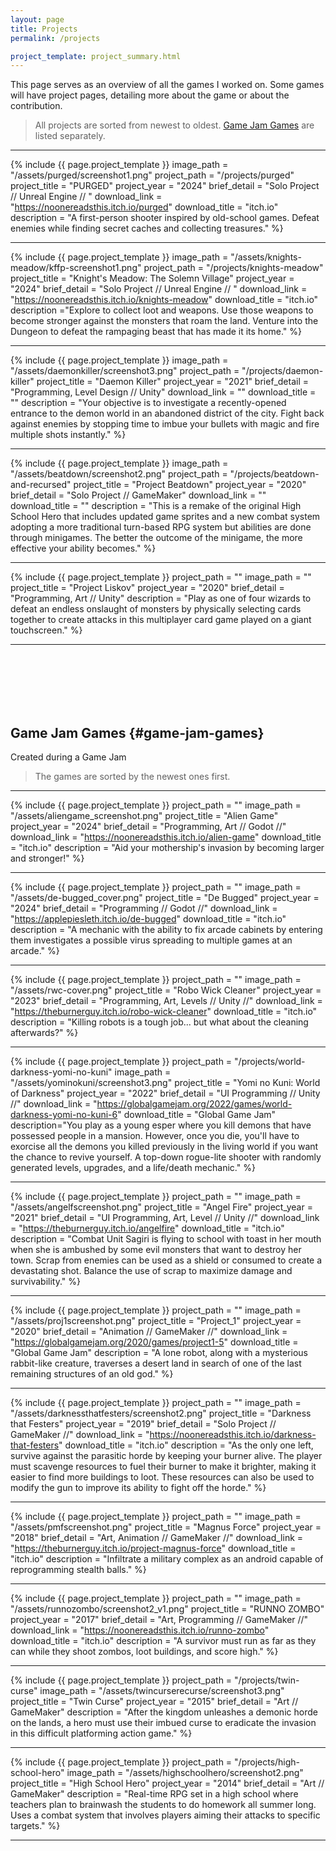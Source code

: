 ```yaml
---
layout: page
title: Projects
permalink: /projects

project_template: project_summary.html
---
```


<!--- 
In the future, this page will use a grid layout to show more games at once.

Tips:
- use target="_blank" to open links to new tabs/windows 
--->

This page serves as an overview of all the games I worked on. Some games will have project pages, detailing more about the game or about the contribution.

> All projects are sorted from newest to oldest.
> [Game Jam Games](#game-jam-games) are listed separately.

---

{% include {{ page.project_template }}
image_path		= "/assets/purged/screenshot1.png" 
project_path	= "/projects/purged"
project_title	= "PURGED"
project_year	= "2024"
brief_detail	= "Solo Project // Unreal Engine // "
download_link	= "https://noonereadsthis.itch.io/purged"
download_title	= "itch.io"
description		= "A first-person shooter inspired by old-school games. Defeat enemies while finding secret caches and collecting treasures." 
%}

---

{% include {{ page.project_template }}
image_path		= "/assets/knights-meadow/kffp-screenshot1.png" 
project_path	= "/projects/knights-meadow"
project_title	= "Knight's Meadow: The Solemn Village"
project_year	= "2024"
brief_detail	= "Solo Project // Unreal Engine // "
download_link	= "https://noonereadsthis.itch.io/knights-meadow"
download_title	= "itch.io"
description		="Explore to collect loot and weapons. Use those weapons to become stronger against the monsters that roam the land. Venture into the Dungeon to defeat the rampaging beast that has made it its home." 
%}

---

{% include {{ page.project_template }}
image_path		= "/assets/daemonkiller/screenshot3.png" 
project_path	= "/projects/daemon-killer"
project_title	= "Daemon Killer"
project_year	= "2021"
brief_detail	= "Programming, Level Design // Unity"
download_link	= ""
download_title	= ""
description		= "Your objective is to investigate a recently-opened entrance to the demon world in an abandoned district of the city. Fight back against enemies by stopping time to imbue your bullets with magic and fire multiple shots instantly." 
%}

---

{% include {{ page.project_template }}
image_path		= "/assets/beatdown/screenshot2.png" 
project_path	= "/projects/beatdown-and-recursed"
project_title	= "Project Beatdown"
project_year	= "2020"
brief_detail	= "Solo Project // GameMaker"
download_link	= ""
download_title	= ""
description		= "This is a remake of the original High School Hero that includes updated game sprites and a new combat system adopting a more traditional turn-based RPG system but abilities are done through minigames. The better the outcome of the minigame, the more effective your ability becomes."
%}

---

{% include {{ page.project_template }}
project_path	= ""
image_path		= ""
project_title	= "Project Liskov"
project_year	= "2020"
brief_detail	= "Programming, Art // Unity"
description		= "Play as one of four wizards to defeat an endless onslaught of monsters by physically selecting cards together to create attacks in this multiplayer card game played on a giant touchscreen."
%}

---

<br><br><br><br><br>

Game Jam Games {#game-jam-games}
-----
Created during a Game Jam

> The games are sorted by the newest ones first.

---

{% include {{ page.project_template }}
project_path	= ""
image_path		= "/assets/aliengame_screenshot.png"
project_title	= "Alien Game"
project_year	= "2024"
brief_detail	= "Programming, Art // Godot //"
download_link	= "https://noonereadsthis.itch.io/alien-game"
download_title	= "itch.io"
description		= "Aid your mothership's invasion by becoming larger and stronger!"
%}

---

{% include {{ page.project_template }}
project_path	= ""
image_path		= "/assets/de-bugged_cover.png"
project_title	= "De Bugged"
project_year	= "2024"
brief_detail	= "Programming // Godot //"
download_link	= "https://applepiesleth.itch.io/de-bugged"
download_title	= "itch.io"
description		= "A mechanic with the ability to fix arcade cabinets by entering them investigates a possible virus spreading to multiple games at an arcade."
%}

---

{% include {{ page.project_template }}
project_path	= ""
image_path		= "/assets/rwc-cover.png"
project_title	= "Robo Wick Cleaner"
project_year	= "2023"
brief_detail	= "Programming, Art, Levels // Unity //"
download_link	= "https://theburnerguy.itch.io/robo-wick-cleaner"
download_title	= "itch.io"
description		= "Killing robots is a tough job... but what about the cleaning afterwards?"
%}

---

{% include {{ page.project_template }}
project_path	= "/projects/world-darkness-yomi-no-kuni"
image_path		= "/assets/yominokuni/screenshot3.png"
project_title	= "Yomi no Kuni: World of Darkness"
project_year	= "2022"
brief_detail	= "UI Programming // Unity //"
download_link	= "https://globalgamejam.org/2022/games/world-darkness-yomi-no-kuni-6"
download_title	= "Global Game Jam"
description="You play as a young esper where you kill demons that have possessed people in a mansion. However, once you die, you'll have to exorcise all the demons you killed previously in the living world if you want the chance to revive yourself. A top-down rogue-lite shooter with randomly generated levels, upgrades, and a life/death mechanic."
%}

---

{% include {{ page.project_template }}
project_path	= ""
image_path		= "/assets/angelfscreenshot.png"
project_title	= "Angel Fire"
project_year	= "2021"
brief_detail	= "UI Programming, Art, Level // Unity //"
download_link	= "https://theburnerguy.itch.io/angelfire"
download_title	= "itch.io"
description		= "Combat Unit Sagiri is flying to school with toast in her mouth when she is ambushed by some evil monsters that want to destroy her town. Scrap from enemies can be used as a shield or consumed to create a devastating shot. Balance the use of scrap to maximize damage and survivability."
%}

---

{% include {{ page.project_template }}
project_path	= ""
image_path		= "/assets/proj1screenshot.png"
project_title	= "Project_1"
project_year	= "2020"
brief_detail	= "Animation // GameMaker //"
download_link	= "https://globalgamejam.org/2020/games/project1-5"
download_title	= "Global Game Jam"
description		= "A lone robot, along with a mysterious rabbit-like creature, traverses a desert land in search of one of the last remaining structures of an old god."
%}

---

{% include {{ page.project_template }}
project_path	= ""
image_path		= "/assets/darknessthatfesters/screenshot2.png"
project_title	= "Darkness that Festers"
project_year	= "2019"
brief_detail	= "Solo Project // GameMaker //"
download_link	= "https://noonereadsthis.itch.io/darkness-that-festers"
download_title	= "itch.io"
description		= "As the only one left, survive against the parasitic horde by keeping your burner alive. The player must scavenge resources to fuel their burner to make it brighter, making it easier to find more buildings to loot. These resources can also be used to modify the gun to improve its ability to fight off the horde."
%}

---

{% include {{ page.project_template }}
project_path	= ""
image_path		= "/assets/pmfscreenshot.png"
project_title	= "Magnus Force"
project_year	= "2018"
brief_detail	= "Art, Animation // GameMaker //"
download_link	= "https://theburnerguy.itch.io/project-magnus-force"
download_title	= "itch.io"
description		= "Infiltrate a military complex as an android capable of reprogramming stealth balls."
%}

---

{% include {{ page.project_template }}
project_path	= ""
image_path		= "/assets/runnozombo/screenshot2_v1.png"
project_title	= "RUNNO ZOMBO"
project_year	= "2017"
brief_detail	= "Art, Programming // GameMaker //"
download_link	= "https://noonereadsthis.itch.io/runno-zombo"
download_title	= "itch.io"
description		= "A survivor must run as far as they can while they shoot zombos, loot buildings, and score high."
%}

---

{% include {{ page.project_template }}
project_path	= "/projects/twin-curse"
image_path		= "/assets/twincurserecurse/screenshot3.png"
project_title	= "Twin Curse"
project_year	= "2015"
brief_detail	= "Art // GameMaker"
description		= "After the kingdom unleashes a demonic horde on the lands, a hero must use their imbued curse to eradicate the invasion in this difficult platforming action game."
%}

---

{% include {{ page.project_template }}
project_path	= "/projects/high-school-hero"
image_path		= "/assets/highschoolhero/screenshot2.png"
project_title	= "High School Hero"
project_year	= "2014"
brief_detail	= "Art // GameMaker"
description		= "Real-time RPG set in a high school where teachers plan to brainwash the students to do homework all summer long. Uses a combat system that involves players aiming their attacks to specific targets."
%}

---